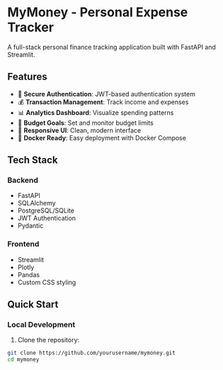# MyMoney - Personal Expense Tracker

A full-stack personal finance tracking application built with FastAPI and Streamlit.

## Features

- 🔐 **Secure Authentication**: JWT-based authentication system
- 💰 **Transaction Management**: Track income and expenses
- 📊 **Analytics Dashboard**: Visualize spending patterns
- 🎯 **Budget Goals**: Set and monitor budget limits
- 📱 **Responsive UI**: Clean, modern interface
- 🐳 **Docker Ready**: Easy deployment with Docker Compose

## Tech Stack

### Backend
- FastAPI
- SQLAlchemy
- PostgreSQL/SQLite
- JWT Authentication
- Pydantic

### Frontend
- Streamlit
- Plotly
- Pandas
- Custom CSS styling

## Quick Start

### Local Development

1. Clone the repository:
```bash
git clone https://github.com/yourusername/mymoney.git
cd mymoney﻿ 
